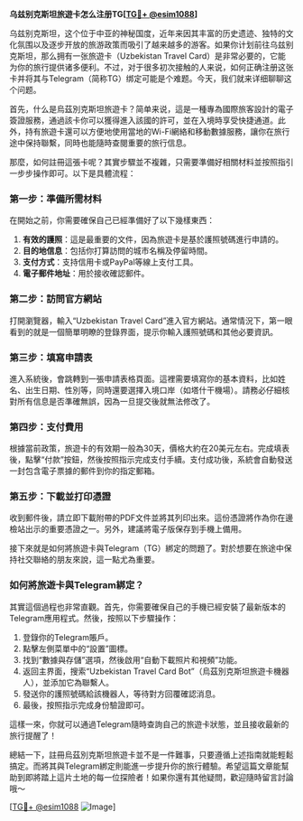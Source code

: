 **乌兹别克斯坦旅遊卡怎么注册TG[[TG💪+ @esim1088](https://t.me/s/esim1088)]**

乌兹别克斯坦，这个位于中亚的神秘国度，近年来因其丰富的历史遗迹、独特的文化氛围以及逐步开放的旅游政策而吸引了越来越多的游客。如果你计划前往乌兹别克斯坦，那么拥有一张旅遊卡（Uzbekistan Travel Card）是非常必要的，它能为你的旅行提供诸多便利。不过，对于很多初次接触的人来说，如何正确注册这张卡并将其与Telegram（简称TG）绑定可能是个难题。今天，我们就来详细聊聊这个问题。

首先，什么是烏茲別克斯坦旅遊卡？简单来说，這是一種專為國際旅客設計的電子簽證服務，通過該卡你可以獲得進入該國的許可，並在入境時享受快捷通道。此外，持有旅遊卡還可以方便地使用當地的Wi-Fi網絡和移動數據服務，讓你在旅行途中保持聯繫，同時也能隨時查閱重要的旅行信息。

那麼，如何註冊這張卡呢？其實步驟並不複雜，只需要準備好相關材料並按照指引一步步操作即可。以下是具體流程：

### 第一步：準備所需材料
在開始之前，你需要確保自己已經準備好了以下幾樣東西：
1. **有效的護照**：這是最重要的文件，因為旅遊卡是基於護照號碼進行申請的。
2. **目的地信息**：包括你打算訪問的城市名稱及停留時間。
3. **支付方式**：支持信用卡或PayPal等線上支付工具。
4. **電子郵件地址**：用於接收確認郵件。

### 第二步：訪問官方網站
打開瀏覽器，輸入“Uzbekistan Travel Card”進入官方網站。通常情況下，第一眼看到的就是一個簡單明瞭的登錄界面，提示你輸入護照號碼和其他必要資訊。

### 第三步：填寫申請表
進入系統後，會跳轉到一張申請表格頁面。這裡需要填寫你的基本資料，比如姓名、出生日期、性別等，同時還要選擇入境口岸（如塔什干機場）。請務必仔細核對所有信息是否準確無誤，因為一旦提交後就無法修改了。

### 第四步：支付費用
根據當前政策，旅遊卡的有效期一般為30天，價格大約在20美元左右。完成填表後，點擊“付款”按鈕，然後按照指示完成支付手續。支付成功後，系統會自動發送一封包含電子票據的郵件到你的指定郵箱。

### 第五步：下載並打印憑證
收到郵件後，請立即下載附帶的PDF文件並將其列印出來。這份憑證將作為你在邊檢站出示的重要憑證之一。另外，建議將電子版保存到手機上備用。

接下來就是如何將旅遊卡與Telegram（TG）綁定的問題了。對於想要在旅途中保持社交聯絡的朋友來說，這一點尤為重要。

### 如何將旅遊卡與Telegram綁定？
其實這個過程也非常直觀。首先，你需要確保自己的手機已經安裝了最新版本的Telegram應用程式。然後，按照以下步驟操作：

1. 登錄你的Telegram賬戶。
2. 點擊左側菜單中的“設置”圖標。
3. 找到“數據與存儲”選項，然後啟用“自動下載照片和視頻”功能。
4. 返回主界面，搜索“Uzbekistan Travel Card Bot”（烏茲別克斯坦旅遊卡機器人），並添加它為聯繫人。
5. 發送你的護照號碼給該機器人，等待對方回覆確認消息。
6. 最後，按照指示完成身份驗證即可。

這樣一來，你就可以通過Telegram隨時查詢自己的旅遊卡狀態，並且接收最新的旅行提醒了！

總結一下，註冊烏茲別克斯坦旅遊卡並不是一件難事，只要遵循上述指南就能輕鬆搞定。而將其與Telegram綁定則能進一步提升你的旅行體驗。希望這篇文章能幫助到即將踏上這片土地的每一位探險者！如果你還有其他疑問，歡迎隨時留言討論哦～

[[TG💪+ @esim1088](https://t.me/s/esim1088) ![Image](https://i.postimg.cc/4NQfJmqS/Snipaste-2025-05-13-00-14-12.png)]